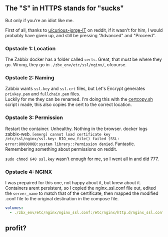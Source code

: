 ## The "S" in HTTPS stands for "sucks"
But only if you're an idiot like me.

First of all, thanks to [u/curious-jorge-IT](https://www.reddit.com/r/zabbix/comments/17aujk3/configuring_https_on_zabbix_deployment_via_docker/) on reddit, if it wasn't for him, I would probably have given up, and still be pressing "Advanced" and "Proceed". 

### Opstacle 1: Location
The Zabbix docker has a folder called `certs`. Great, that must be where they go. Wrong, they go in `./zbx_env/etc/ssl/nginx/`, ofcourse.

### Opstacle 2: Naming
Zabbix wants `ssl.key` and `ssl.crt` files, but Let's Encrypt generates `privkey.pem` and `fullchain.pem` files. <br>
Luckily for me they can be renamed. I'm doing this with the [certcopy.sh](/lab/certbot/README.md) script i made, this also copies the cert to the correct location.

### Opstacle 3: Permission
Restart the container. Unhealthy. Nothing in the browser. docker logs zabbix-web. `[emerg] cannot load certificate key /etc/ssl/nginx/ssl.key: BIO_new_file() failed (SSL: error:8000000D:system library::Permission denied`. Fantastic. Remembering something about permissions on reddit.

`sudo chmod 640 ssl.key` wasn't enough for me, so I went all in and did 777.

### Opstacle 4: NGINX
I was prepaired for this one, not happy about it, but knew about it. Containers arent persistent, so I copied the nginx_ssl.conf file out, edited the `server_name` to match that of the certificate, then mapped the modified .conf file to the original destination in the compose file.

```yml
volumes:
  - ./zbx_env/etc/nginx/nginx_ssl.conf:/etc/nginx/http.d/nginx_ssl.conf
```

## profit?